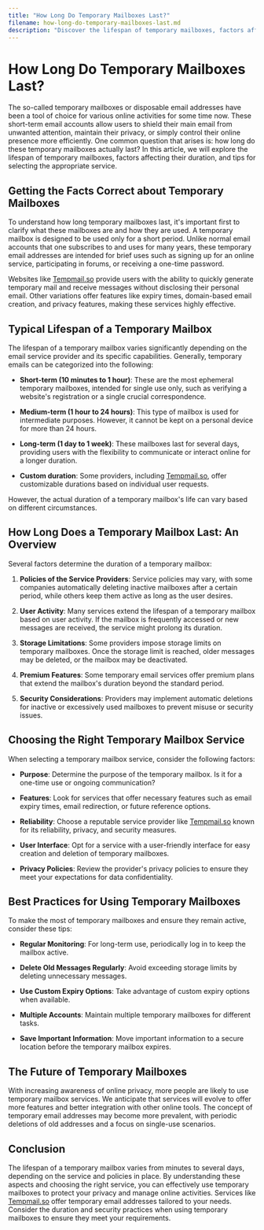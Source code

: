 ```yaml
---
title: "How Long Do Temporary Mailboxes Last?"
filename: how-long-do-temporary-mailboxes-last.md
description: "Discover the lifespan of temporary mailboxes, factors affecting their duration, and how to choose the right service for your needs."
---
```


# How Long Do Temporary Mailboxes Last?

The so-called temporary mailboxes or disposable email addresses have been a tool of choice for various online activities for some time now. These short-term email accounts allow users to shield their main email from unwanted attention, maintain their privacy, or simply control their online presence more efficiently. One common question that arises is: how long do these temporary mailboxes actually last? In this article, we will explore the lifespan of temporary mailboxes, factors affecting their duration, and tips for selecting the appropriate service.

## Getting the Facts Correct about Temporary Mailboxes

To understand how long temporary mailboxes last, it's important first to clarify what these mailboxes are and how they are used. A temporary mailbox is designed to be used only for a short period. Unlike normal email accounts that one subscribes to and uses for many years, these temporary email addresses are intended for brief uses such as signing up for an online service, participating in forums, or receiving a one-time password.

Websites like [Tempmail.so](https://tempmail.so) provide users with the ability to quickly generate temporary mail and receive messages without disclosing their personal email. Other variations offer features like expiry times, domain-based email creation, and privacy features, making these services highly effective.

## Typical Lifespan of a Temporary Mailbox

The lifespan of a temporary mailbox varies significantly depending on the email service provider and its specific capabilities. Generally, temporary emails can be categorized into the following:

- **Short-term (10 minutes to 1 hour)**: These are the most ephemeral temporary mailboxes, intended for single use only, such as verifying a website's registration or a single crucial correspondence.

- **Medium-term (1 hour to 24 hours)**: This type of mailbox is used for intermediate purposes. However, it cannot be kept on a personal device for more than 24 hours.

- **Long-term (1 day to 1 week)**: These mailboxes last for several days, providing users with the flexibility to communicate or interact online for a longer duration.

- **Custom duration**: Some providers, including [Tempmail.so](https://tempmail.so), offer customizable durations based on individual user requests.

However, the actual duration of a temporary mailbox's life can vary based on different circumstances.

## How Long Does a Temporary Mailbox Last: An Overview

Several factors determine the duration of a temporary mailbox:

1. **Policies of the Service Providers**: Service policies may vary, with some companies automatically deleting inactive mailboxes after a certain period, while others keep them active as long as the user desires.

2. **User Activity**: Many services extend the lifespan of a temporary mailbox based on user activity. If the mailbox is frequently accessed or new messages are received, the service might prolong its duration.

3. **Storage Limitations**: Some providers impose storage limits on temporary mailboxes. Once the storage limit is reached, older messages may be deleted, or the mailbox may be deactivated.

4. **Premium Features**: Some temporary email services offer premium plans that extend the mailbox's duration beyond the standard period.

5. **Security Considerations**: Providers may implement automatic deletions for inactive or excessively used mailboxes to prevent misuse or security issues.

## Choosing the Right Temporary Mailbox Service

When selecting a temporary mailbox service, consider the following factors:

- **Purpose**: Determine the purpose of the temporary mailbox. Is it for a one-time use or ongoing communication?

- **Features**: Look for services that offer necessary features such as email expiry times, email redirection, or future reference options.

- **Reliability**: Choose a reputable service provider like [Tempmail.so](https://tempmail.so) known for its reliability, privacy, and security measures.

- **User Interface**: Opt for a service with a user-friendly interface for easy creation and deletion of temporary mailboxes.

- **Privacy Policies**: Review the provider's privacy policies to ensure they meet your expectations for data confidentiality.

## Best Practices for Using Temporary Mailboxes

To make the most of temporary mailboxes and ensure they remain active, consider these tips:

- **Regular Monitoring**: For long-term use, periodically log in to keep the mailbox active.

- **Delete Old Messages Regularly**: Avoid exceeding storage limits by deleting unnecessary messages.

- **Use Custom Expiry Options**: Take advantage of custom expiry options when available.

- **Multiple Accounts**: Maintain multiple temporary mailboxes for different tasks.

- **Save Important Information**: Move important information to a secure location before the temporary mailbox expires.

## The Future of Temporary Mailboxes

With increasing awareness of online privacy, more people are likely to use temporary mailbox services. We anticipate that services will evolve to offer more features and better integration with other online tools. The concept of temporary email addresses may become more prevalent, with periodic deletions of old addresses and a focus on single-use scenarios.

## Conclusion

The lifespan of a temporary mailbox varies from minutes to several days, depending on the service and policies in place. By understanding these aspects and choosing the right service, you can effectively use temporary mailboxes to protect your privacy and manage online activities. Services like [Tempmail.so](https://tempmail.so) offer temporary email addresses tailored to your needs. Consider the duration and security practices when using temporary mailboxes to ensure they meet your requirements.
